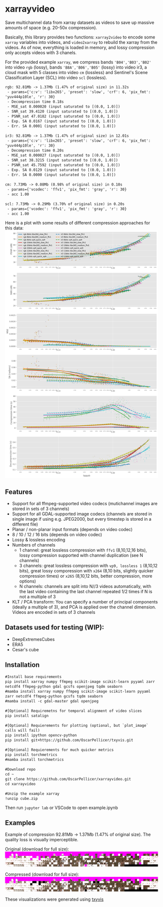 # xarrayvideo

Save multichannel data from xarray datasets as videos to save up massive amounts of space (e.g. 20-50x compression).

Basically, this library provides two functions: `xarray2video` to encode some `xarray` variables into videos, and `video2xarray` to rebuild the xarray from the videos. As of now, everything is loaded in memory, and lossy compression only accepts videos with 3 chanels.

For the provided example `xarray`, we compress bands `'B04','B03','B02'` into video `rgb` (lossy), bands `'B8A','B06','B05'` (lossy) into video ir3, a cloud mask with 5 classes into video `cm` (lossless) and Sentinel's Scene Classification Layer (SCL) into video `scl` (lossless).

```{}
rgb: 92.81Mb -> 1.37Mb (1.47% of original size) in 11.32s
 - params={'c:v': 'libx265', 'preset': 'slow', 'crf': 6, 'pix_fmt': 'yuv444p10le', 'r': 30}
 - Decompression time 0.18s
 - MSE_sat 0.000020 (input saturated to [(0.0, 1.0)])
 - SNR_sat 39.4120 (input saturated to [(0.0, 1.0)])
 - PSNR_sat 47.0182 (input saturated to [(0.0, 1.0)])
 - Exp. SA 0.0167 (input saturated to [(0.0, 1.0)])
 - Err. SA 0.0001 (input saturated to [(0.0, 1.0)])
 
ir3: 92.81Mb -> 1.37Mb (1.47% of original size) in 12.01s
 - params={'c:v': 'libx265', 'preset': 'slow', 'crf': 6, 'pix_fmt': 'yuv444p10le', 'r': 30}
 - Decompression time 0.20s
 - MSE_sat 0.000027 (input saturated to [(0.0, 1.0)])
 - SNR_sat 38.3215 (input saturated to [(0.0, 1.0)])
 - PSNR_sat 45.7592 (input saturated to [(0.0, 1.0)])
 - Exp. SA 0.0129 (input saturated to [(0.0, 1.0)])
 - Err. SA 0.0000 (input saturated to [(0.0, 1.0)])
 
cm: 7.73Mb -> 0.08Mb (0.98% of original size) in 0.10s
 - params={'vcodec': 'ffv1', 'pix_fmt': 'gray', 'r': 30}
 - acc 1.00
 
scl: 7.73Mb -> 0.29Mb (3.70% of original size) in 0.20s
 - params={'vcodec': 'ffv1', 'pix_fmt': 'gray', 'r': 30}
 - acc 1.00
```

Here is a plot with some results of different compression approaches for this data:
![Results](examples/results_bpppb.png)

## Features

- Support for all ffmpeg-supported video codecs (mutichannel images are stored in sets of 3 channels)
- Support for all GDAL-supported image codecs (channels are stored in single image if using e.g. JPEG2000, but every timestep is stored in a different file)
- Planar / non-planar input formats (depends on video codec)
- 8 / 10 / 12 / 16 bits (depends on video codec)
- Lossy & lossless encoding
- Numbers of channels
  - 1 channel: great lossless compression with `ffv1` (8,10,12,16 bits), lossy compression supported with channel duplication (see N channels)
  - 3 channels: great lossless compression with `vp9, lossless 1` (8,10,12 bits), great lossy comporession with `x264` (8,10 bits, slightly quicker compression times) or `x265` (8,10,12 bits, better compression, more options) 
  - N channels: channels are split into N//3 videos automatically, with the last video containing the last channel repeated 1/2 times if N is not a multiple of 3
- KLT / PCA transform: You can specify a number of principal components (ideally a multiple of 3), and PCA is applied over the channel dimension. Videos are encoded in sets of 3 channels

## Datasets used for testing (WIP):
 - DeepExtremesCubes
 - ERA5
 - Cesar's cube

## Installation

```{bash}
#Install base requirements
pip install xarray numpy ffmpeg scikit-image scikit-learn pyyaml zarr netcdf4 ffmpeg-python gdal gcsfs openjpeg tqdm seaborn
#mamba install xarray numpy ffmpeg scikit-image scikit-learn pyyaml zarr netcdf4 ffmpeg-python gcsfs tqdm seaborn
#mamba install -c gdal-master gdal openjpeg

#[Optional] Requiremetns for temporal alignment of video slices
pip install satalign

#[Optional] Requierements for plotting (optional, but `plot_image` calls will fail)
pip install ipython opencv-python
pip install git+https://github.com/OscarPellicer/txyvis.git

#[Optional] Requierements for much quicker metrics
pip install torchmetrics
#mamba install torchmetrics

#Download repo
cd ~
git clone https://github.com/OscarPellicer/xarrayvideo.git
cd xarrayvideo

#Unzip the example xarray
!unzip cube.zip
```

Then run `jupyter lab` or VSCode to open example.ipynb

## Examples

Example of compression 92.81Mb -> 1.37Mb (1.47% of original size). The quality loss is visually imperceptible.

Original (download for full size):
![Original image](examples/RGB_original.jpg)

Compressed (download for full size):
![Compressed image](examples/RGB_compressed.jpg)

These visualizations were generated using [txyvis](https://github.com/OscarPellicer/txyvis)